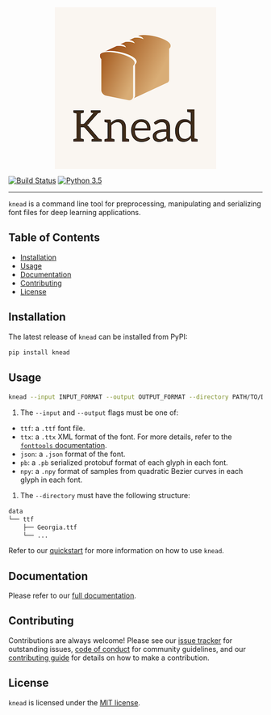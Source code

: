 <p align="center">
<img src="https://raw.githubusercontent.com/font-bakers/knead/master/docs/img/logo.png" alt="Knead logo" title="Knead logo" align="center"></img>
</p>

[![Build Status](https://travis-ci.com/font-bakers/knead.svg?branch=master)](https://travis-ci.com/font-bakers/knead)
[![Python 3.5](https://img.shields.io/badge/python-3.5-blue.svg)](https://www.python.org/downloads/release/python-352/)

---

`knead` is a command line tool for preprocessing, manipulating and serializing
font files for deep learning applications.

## Table of Contents

* [Installation](#Installation)
* [Usage](#Usage)
* [Documentation](#Documentation)
* [Contributing](#Contributing)
* [License](#License)

## Installation

The latest release of `knead` can be installed from PyPI:

```bash
pip install knead
```

## Usage

```bash
knead --input INPUT_FORMAT --output OUTPUT_FORMAT --directory PATH/TO/DATA/
```

1. The `--input` and `--output` flags must be one of:
  * `ttf`: a `.ttf` font file.
  * `ttx`: a `.ttx` XML format of the font. For more details, refer to
    the [`fonttools`
    documentation](https://github.com/fonttools/fonttools#ttx--from-opentype-and-truetype-to-xml-and-back).
  * `json`: a `.json` format of the font.
  * `pb`: a `.pb` serialized protobuf format of each glyph in each font.
  * `npy`: a `.npy` format of samples from quadratic Bezier curves in each
    glyph in each font.

1. The `--directory` must have the following structure:

```
data
└── ttf
    ├── Georgia.ttf
    └── ...
```

Refer to our [quickstart](https://font-bakers.github.io/knead/quickstart/) for
more information on how to use `knead`.

## Documentation

Please refer to our [full documentation](https://font-bakers.github.io/knead/).

## Contributing

Contributions are always welcome! Please see our [issue
tracker](https://github.com/font-bakers/knead/issues) for outstanding issues,
[code of
conduct](https://github.com/font-bakers/knead/blob/master/CODE_OF_CONDUCT.md)
for community guidelines, and our [contributing
guide](https://font-bakers.github.io/knead/contributing/) for details on how to
make a contribution.

## License

`knead` is licensed under the [MIT
license](https://github.com/font-bakers/knead/blob/master/LICENSE).
